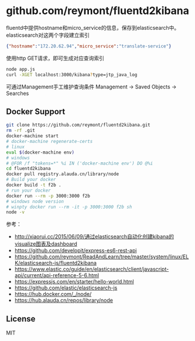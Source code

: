 # github.com/reymont/fluentd2kibana

fluentd中提供hostname和micro_service的信息，保存到elasticsearch中。elasticsearch对这两个字段建立索引

```json
{"hostname":"172.20.62.94","micro_service":"translate-service"}
```

使用http GET请求，即可生成对应查询索引

```sh
node app.js
curl -XGET localhost:3000/kibana?type=jtp_java_log
```

可通过Management手工维护查询条件
Management -> Saved Objects -> Searches 

Docker Support
------
```sh
git clone https://github.com/reymont/fluentd2kibana.git
rm -rf .git 
docker-machine start
# docker-machine regenerate-certs
# linux
eval $(docker-machine env)
# windows
# @FOR /f "tokens=*" %i IN ('docker-machine env') DO @%i
cd fluentd2kibana
docker pull registry.alauda.cn/library/node
# Build your docker
docker build -t f2b .
# run your docker
docker run --rm -p 3000:3000 f2b
# windows node version
# winpty docker run --rm -it -p 3000:3000 f2b sh
node -v
```


参考：
* http://xiaorui.cc/2015/06/09/通过elasticsearch自动化创建kibana的visualize图表及dashboard
* https://github.com/developit/express-es6-rest-api
* https://github.com/reymont/ReadAndLearn/tree/master/system/linux/ELK/elasticsearch-js/fluentd2kibana
* https://www.elastic.co/guide/en/elasticsearch/client/javascript-api/current/api-reference-5-6.html
* https://expressjs.com/en/starter/hello-world.html
* https://github.com/elastic/elasticsearch-js
* https://hub.docker.com/_/node/
* https://hub.alauda.cn/repos/library/node

License
-------

MIT